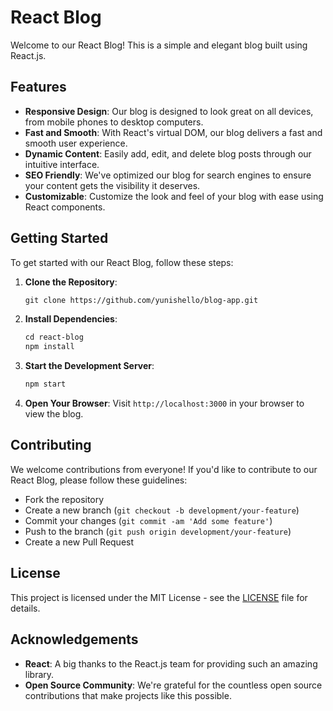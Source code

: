 # React Blog

Welcome to our React Blog! This is a simple and elegant blog built using React.js.

## Features

- **Responsive Design**: Our blog is designed to look great on all devices, from mobile phones to desktop computers.
- **Fast and Smooth**: With React's virtual DOM, our blog delivers a fast and smooth user experience.
- **Dynamic Content**: Easily add, edit, and delete blog posts through our intuitive interface.
- **SEO Friendly**: We've optimized our blog for search engines to ensure your content gets the visibility it deserves.
- **Customizable**: Customize the look and feel of your blog with ease using React components.

## Getting Started

To get started with our React Blog, follow these steps:

1. **Clone the Repository**: 
   ```ml
   git clone https://github.com/yunishello/blog-app.git
   ```
   
2. **Install Dependencies**:
   ```ml
   cd react-blog
   npm install
   ```

3. **Start the Development Server**:
   ```ml
   npm start
   ```

4. **Open Your Browser**:
   Visit `http://localhost:3000` in your browser to view the blog.

## Contributing

We welcome contributions from everyone! If you'd like to contribute to our React Blog, please follow these guidelines:

- Fork the repository
- Create a new branch (`git checkout -b development/your-feature`)
- Commit your changes (`git commit -am 'Add some feature'`)
- Push to the branch (`git push origin development/your-feature`)
- Create a new Pull Request

## License

This project is licensed under the MIT License - see the [LICENSE](LICENSE) file for details.

## Acknowledgements

- **React**: A big thanks to the React.js team for providing such an amazing library.
- **Open Source Community**: We're grateful for the countless open source contributions that make projects like this possible.
